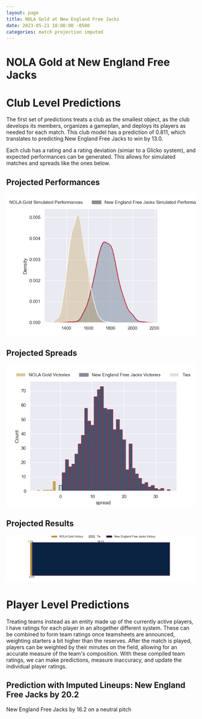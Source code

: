 ```yaml
---  
layout: page  
title: NOLA Gold at New England Free Jacks  
date: 2023-05-21 18:00:00 -0500  
categories: match projection imputed  
---
```

# NOLA Gold at New England Free Jacks

# Club Level Predictions


The first set of predictions treats a club as the smallest object, as the club develops its members, organizes a gameplan, and deploys its players as needed for each match. This club model has a prediction of 0.811, which translates to predicting New England Free Jacks to win by 13.0.

Each club has a rating and a rating deviation (simiar to a Glicko system), and expected performances can be generated. This allows for simulated matches and spreads like the ones below.
## Projected Performances


![Projected Performances](plots/performances_2023-05-21-NewEnglandFreeJacks-NOLAGold.png)
## Projected Spreads


![Projected Spreads](plots/spreads_2023-05-21-NewEnglandFreeJacks-NOLAGold.png)
## Projected Results


![Projected Results](plots/resultbar_2023-05-21-NewEnglandFreeJacks-NOLAGold.png)
# Player Level Predictions


Treating teams instead as an entity made up of the currently active players, I have ratings for each player in an altogether different system. These can be combined to form team ratings once teamsheets are announced, weighting starters a bit higher than the reserves. After the match is played, players can be weighted by their minutes on the field, allowing for an accurate measure of the team's composition. With these compiled team ratings, we can make predictions, measure inaccuracy, and update the individual player ratings.
## Prediction with Imputed Lineups: New England Free Jacks by 20.2


New England Free Jacks by 16.2 on a neutral pitch

